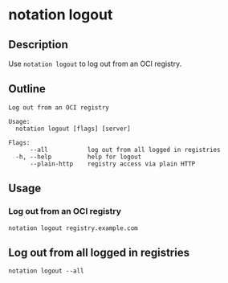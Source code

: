# notation logout

## Description

Use `notation logout` to log out from an OCI registry.

## Outline

```text
Log out from an OCI registry

Usage:
  notation logout [flags] [server]

Flags:
      --all           log out from all logged in registries
  -h, --help          help for logout
      --plain-http    registry access via plain HTTP
```

## Usage

### Log out from an OCI registry

```shell
notation logout registry.example.com
```

## Log out from all logged in registries

```shell
notation logout --all
```
